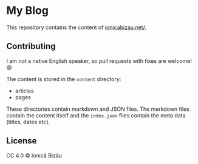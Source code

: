My Blog
=======

This repository contains the content of [ionicabizau.net/](http://ionicabizau.net/).

## Contributing
I am not a native English speaker, so pull requests with fixes are welcome! :smile:

The content is stored in the `content` directory:

 - articles
 - pages

These directories contain markdown and JSON files. The markdown files contain the
content itself and the `index.json` files contain the meta data (titles, dates etc).

## License
CC 4.0 © Ionică Bizău
